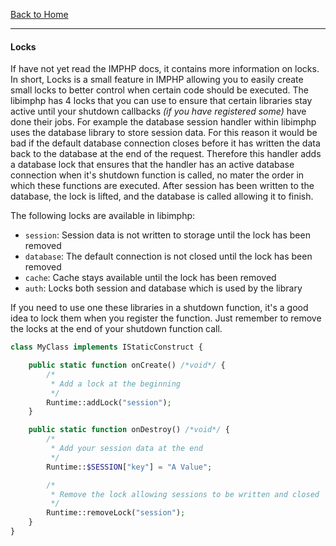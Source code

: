 [Back to Home](https://github.com/IMPHP/libimphp)

______________________________

#### Locks

If have not yet read the IMPHP docs, it contains more information on locks. In short, Locks is a small feature in IMPHP allowing you to easily create small locks to better control when certain code should be executed. The libimphp has 4 locks that you can use to ensure that certain libraries stay active until your shutdown callbacks _(if you have registered some)_ have done their jobs. For example the database session handler within libimphp uses the database library to store session data. For this reason it would be bad if the default database connection closes before it has written the data back to the database at the end of the request. Therefore this handler adds a database lock that ensures that the handler has an active database connection when it's shutdown function is called, no mater the order in which these functions are executed. After session has been written to the database, the lock is lifted, and the database is called allowing it to finish.

The following locks are available in libimphp:

* `session`: Session data is not written to storage until the lock has been removed
* `database`: The default connection is not closed until the lock has been removed
* `cache`: Cache stays available until the lock has been removed
* `auth`: Locks both session and database which is used by the library

If you need to use one these libraries in a shutdown function, it's a good idea to lock them when you register the function. Just remember to remove the locks at the end of your shutdown function call.

```php
class MyClass implements IStaticConstruct {

    public static function onCreate() /*void*/ {
        /*
         * Add a lock at the beginning
         */
        Runtime::addLock("session");
    }

    public static function onDestroy() /*void*/ {
        /*
         * Add your session data at the end
         */
        Runtime::$SESSION["key"] = "A Value";

        /*
         * Remove the lock allowing sessions to be written and closed
         */
        Runtime::removeLock("session");
    }
}
```
